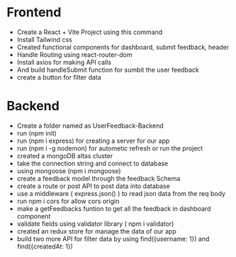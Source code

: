 # Frontend 

- Create a React + Vite Project using this command
- Install Tailwind css 
- Created functional components for dashboard, submit feedback, header
- Handle Routing using react-router-dom
- Install axios for making API calls
- And build handleSubmit function for sumbit the user feedback
- create a button for filter data 


# Backend

- Create a folder named as UserFeedback-Backend
- run (npm init)
- run (npm i express) for creating a server for our app
- run (npm i -g nodemon) for autometic refresh or run the project
- created a mongoDB altas cluster
- take the connection string and connect to database 
- using mongoose (npm i mongoose)
- create a feedback model through the feedback Schema
- create a route or post API to post data into database
- use a middleware ( express.json() ) to read json data from the req body
- run npm i cors for allow cors origin
- make a getFeedbacks funtion to get all the feedback in dashboard component
- validate fields using validator library ( npm i validator)
- created an redux store for manage the data of our app 
- build two more API for filter data by using 
      find({username: 1}) and find({createdAt: 1})
